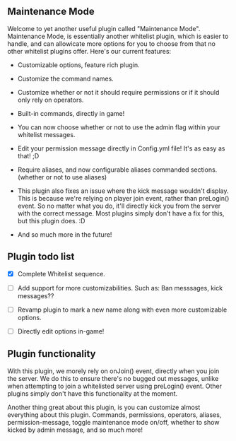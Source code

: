 ## Maintenance Mode

Welcome to yet another useful plugin called "Maintenance Mode".
Maintenance Mode, is essentially another whitelist plugin, which is easier to handle, and can allowicate more options for you to choose from that no other whitelist plugins offer.
Here's our current features:

- Customizable options, feature rich plugin.
- Customize the command names.
- Customize whether or not it should require permissions or if it should only rely on operators.
- Built-in commands, directly in game!
- You can now choose whether or not to use the admin flag within your whitelist messages.
- Edit your permission message directly in Config.yml file! It's as easy as that! ;D
- Require aliases, and now configurable aliases commanded sections. (whether or not to use aliases)
- This plugin also fixes an issue where the kick message wouldn't display. This is because we're relying on player join event, rather than preLogin() event. So no matter what you do, it'll directly kick you from the server with the correct message. Most plugins simply don't have a fix for this, but this plugin does. :D

- And so much more in the future!


## Plugin todo list
- [x] Complete Whitelist sequence.
- [ ] Add support for more customizabilities. Such as: Ban messsages, kick messages??
- [ ] Revamp plugin to mark a new name along with even more customizable options.
- [ ] Directly edit options in-game!


## Plugin functionality
With this plugin, we morely rely on onJoin() event, directly when you join the server. We do this to ensure there's no bugged out messages, unlike when attempting to join a whitelisted server using preLogin() event. Other plugins simply don't have this functionality at the moment.

Another thing great about this plugin, is you can customize almost everything about this plugin. Commands, permissions, operators, aliases, permission-message, toggle maintenance mode on/off, whether to show kicked by admin message, and so much more!

